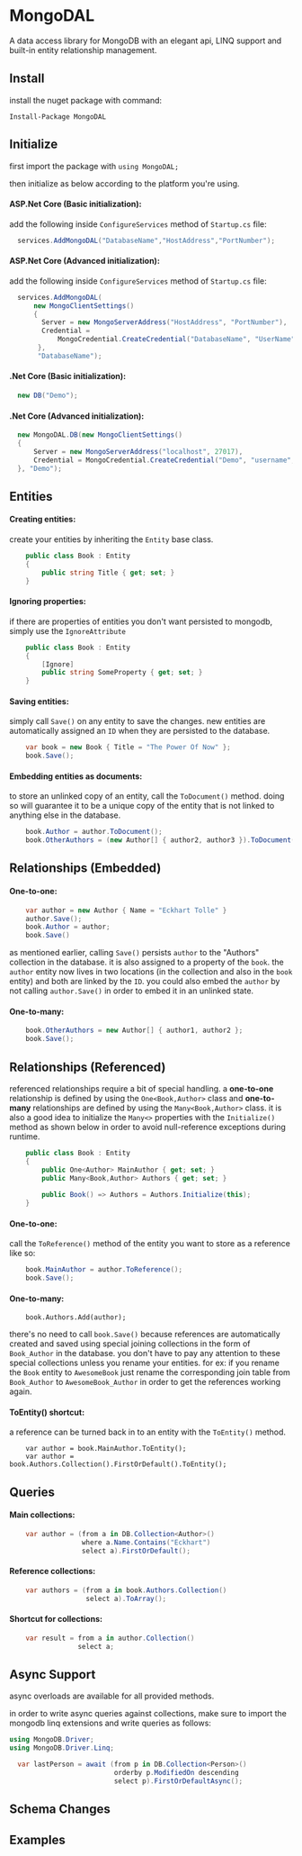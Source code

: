 # MongoDAL
A data access library for MongoDB with an elegant api, LINQ support and built-in entity relationship management.



## Install

install the nuget package with command: 
```
Install-Package MongoDAL
```



## Initialize

first import the package with `using MongoDAL;`

then initialize as below according to the platform you're using.

#### ASP.Net Core (Basic initialization):
add the following inside `ConfigureServices` method of `Startup.cs` file:
```csharp
  services.AddMongoDAL("DatabaseName","HostAddress","PortNumber");
```
#### ASP.Net Core (Advanced initialization):
add the following inside `ConfigureServices` method of `Startup.cs` file:
```csharp
  services.AddMongoDAL(
      new MongoClientSettings()
      {
        Server = new MongoServerAddress("HostAddress", "PortNumber"),
        Credential = 
            MongoCredential.CreateCredential("DatabaseName", "UserName", "Password")
       },
       "DatabaseName");
```

#### .Net Core (Basic initialization):
```csharp
  new DB("Demo");
```

#### .Net Core (Advanced initialization):
```csharp
  new MongoDAL.DB(new MongoClientSettings()
  {
      Server = new MongoServerAddress("localhost", 27017),
      Credential = MongoCredential.CreateCredential("Demo", "username", "password")
  }, "Demo");
```



## Entities

#### Creating entities:

create your entities by inheriting the `Entity` base class.

```csharp
    public class Book : Entity
    {
        public string Title { get; set; }
    }
```
#### Ignoring properties:

if there are properties of entities you don't want persisted to mongodb, simply use the `IgnoreAttribute` 
```csharp
    public class Book : Entity
    {
    	[Ignore]
        public string SomeProperty { get; set; }
    }
```

#### Saving entities:

simply call `Save()` on any entity to save the changes. new entities are automatically assigned an `ID` when they are persisted to the database.

```csharp
	var book = new Book { Title = "The Power Of Now" }; 
	book.Save();
```

#### Embedding entities as documents:

to store an unlinked copy of an entity,  call the `ToDocument()` method. doing so will guarantee it to be a unique copy of the entity that is not linked to anything else in the database.

```csharp
	book.Author = author.ToDocument();	
	book.OtherAuthors = (new Author[] { author2, author3 }).ToDocument();
```



## Relationships (Embedded)

#### One-to-one:

```csharp
    var author = new Author { Name = "Eckhart Tolle" }
	author.Save();
    book.Author = author;
	book.Save()
```

as mentioned earlier, calling `Save()` persists `author` to the "Authors" collection in the database. it is also assigned to a property of the `book`. the `author` entity now lives in two locations (in the collection and also in the `book` entity) and both are linked by the `ID`.  you could also embed the `author` by not calling `author.Save()` in order to embed it in an unlinked state.

#### One-to-many:

```csharp
    book.OtherAuthors = new Author[] { author1, author2 };
    book.Save();
```



## Relationships (Referenced)

referenced relationships require a bit of special handling. a **one-to-one** relationship is defined by using the `One<Book,Author>` class and **one-to-many** relationships are defined by using the `Many<Book,Author>` class. it is also a good idea to initialize the `Many<>` properties with the `Initialize()` method as shown below in order to avoid null-reference exceptions during runtime.

```csharp
    public class Book : Entity
    {
        public One<Author> MainAuthor { get; set; }
        public Many<Book,Author> Authors { get; set; }
        
        public Book() => Authors = Authors.Initialize(this);
    }
```

#### One-to-one:

call the `ToReference()` method of the entity you want to store as a reference like so:

```csharp
    book.MainAuthor = author.ToReference();
    book.Save();
```

#### One-to-many:

```charp
	book.Authors.Add(author);
```

there's no need to call `book.Save()` because references are automatically created and saved using special joining collections in the form of `Book_Author` in the database. you don't have to pay any attention to these special collections unless you rename your entities. for ex: if you rename the `Book` entity to `AwesomeBook` just rename the corresponding join table from `Book_Author` to `AwesomeBook_Author` in order to get the references working again.

#### ToEntity() shortcut:

a reference can be turned back in to an entity with the `ToEntity()` method.

```
	var author = book.MainAuthor.ToEntity();
	var author = book.Authors.Collection().FirstOrDefault().ToEntity();
```



## Queries

#### Main collections:

```csharp
    var author = (from a in DB.Collection<Author>()
                  where a.Name.Contains("Eckhart")
                  select a).FirstOrDefault();
```

#### Reference collections:

```csharp
    var authors = (from a in book.Authors.Collection()
                   select a).ToArray();
```

#### Shortcut for collections:

```csharp
    var result = from a in author.Collection()
                 select a;
```




## Async Support

async overloads are available for all provided methods.

in order to write async queries against collections, make sure to import the mongodb linq extensions and write queries as follows:
```csharp
using MongoDB.Driver;
using MongoDB.Driver.Linq;
```
```csharp
  var lastPerson = await (from p in DB.Collection<Person>()
                          orderby p.ModifiedOn descending
                          select p).FirstOrDefaultAsync();
```



## Schema Changes



## Examples


